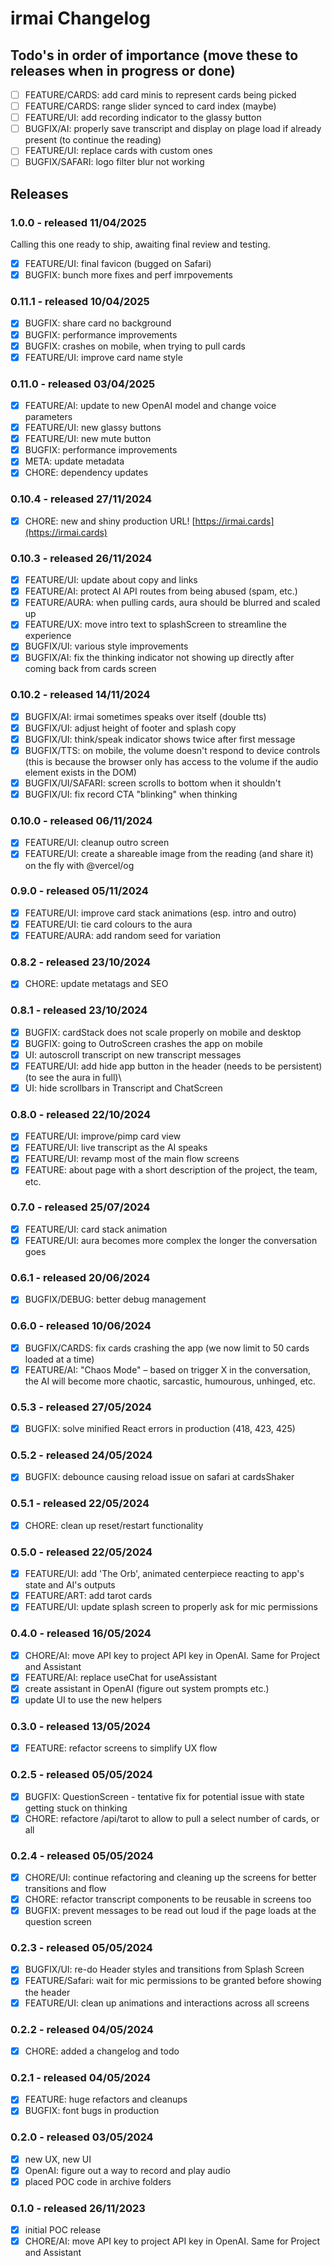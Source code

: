 # irmai Changelog

## Todo's in order of importance (move these to releases when in progress or done)

- [ ] FEATURE/CARDS: add card minis to represent cards being picked
- [ ] FEATURE/CARDS: range slider synced to card index (maybe)
- [ ] FEATURE/UI: add recording indicator to the glassy button
- [ ] BUGFIX/AI: properly save transcript and display on plage load if already present (to continue the reading)
- [ ] FEATURE/UI: replace cards with custom ones
- [ ] BUGFIX/SAFARI: logo filter blur not working

## Releases

### 1.0.0 - released 11/04/2025

Calling this one ready to ship, awaiting final review and testing.

- [x] FEATURE/UI: final favicon (bugged on Safari)
- [x] BUGFIX: bunch more fixes and perf imrpovements

### 0.11.1 - released 10/04/2025

- [x] BUGFIX: share card no background
- [x] BUGFIX: performance improvements
- [x] BUGFIX: crashes on mobile, when trying to pull cards
- [x] FEATURE/UI: improve card name style

### 0.11.0 - released 03/04/2025

- [x] FEATURE/AI: update to new OpenAI model and change voice parameters
- [x] FEATURE/UI: new glassy buttons
- [x] FEATURE/UI: new mute button
- [x] BUGFIX: performance improvements
- [x] META: update metadata
- [x] CHORE: dependency updates

### 0.10.4 - released 27/11/2024

- [x] CHORE: new and shiny production URL! [https://irmai.cards](https://irmai.cards)

### 0.10.3 - released 26/11/2024

- [x] FEATURE/UI: update about copy and links
- [x] FEATURE/AI: protect AI API routes from being abused (spam, etc.)
- [x] FEATURE/AURA: when pulling cards, aura should be blurred and scaled up
- [x] FEATURE/UX: move intro text to splashScreen to streamline the experience
- [x] BUGFIX/UI: various style improvements
- [x] BUGFIX/AI: fix the thinking indicator not showing up directly after coming back from cards screen

### 0.10.2 - released 14/11/2024

- [x] BUGFIX/AI: irmai sometimes speaks over itself (double tts)
- [x] BUGFIX/UI: adjust height of footer and splash copy
- [x] BUGFIX/UI: think/speak indicator shows twice after first message
- [x] BUGFIX/TTS: on mobile, the volume doesn't respond to device controls (this is because the browser only has access to the volume if the audio element exists in the DOM)
- [x] BUGFIX/UI/SAFARI: screen scrolls to bottom when it shouldn't
- [x] BUGFIX/UI: fix record CTA "blinking" when thinking

### 0.10.0 - released 06/11/2024

- [x] FEATURE/UI: cleanup outro screen
- [x] FEATURE/UI: create a shareable image from the reading (and share it) on the fly with @vercel/og

### 0.9.0 - released 05/11/2024

- [x] FEATURE/UI: improve card stack animations (esp. intro and outro)
- [x] FEATURE/UI: tie card colours to the aura
- [x] FEATURE/AURA: add random seed for variation

### 0.8.2 - released 23/10/2024

- [x] CHORE: update metatags and SEO

### 0.8.1 - released 23/10/2024

- [x] BUGFIX: cardStack does not scale properly on mobile and desktop
- [x] BUGFIX: going to OutroScreen crashes the app on mobile
- [x] UI: autoscroll transcript on new transcript messages
- [x] FEATURE/UI: add hide app button in the header (needs to be persistent) (to see the aura in full)\
- [x] UI: hide scrollbars in Transcript and ChatScreen

### 0.8.0 - released 22/10/2024

- [x] FEATURE/UI: improve/pimp card view
- [x] FEATURE/UI: live transcript as the AI speaks
- [x] FEATURE/UI: revamp most of the main flow screens
- [x] FEATURE: about page with a short description of the project, the team, etc.

### 0.7.0 - released 25/07/2024

- [x] FEATURE/UI: card stack animation
- [x] FEATURE/UI: aura becomes more complex the longer the conversation goes

### 0.6.1 - released 20/06/2024

- [x] BUGFIX/DEBUG: better debug management

### 0.6.0 - released 10/06/2024

- [x] BUGFIX/CARDS: fix cards crashing the app (we now limit to 50 cards loaded at a time)
- [x] FEATURE/AI: "Chaos Mode" – based on trigger X in the conversation, the AI will become more chaotic, sarcastic, humourous, unhinged, etc.

### 0.5.3 - released 27/05/2024

- [x] BUGFIX: solve minified React errors in production (418, 423, 425)

### 0.5.2 - released 24/05/2024

- [x] BUGFIX: debounce causing reload issue on safari at cardsShaker

### 0.5.1 - released 22/05/2024

- [x] CHORE: clean up reset/restart functionality

### 0.5.0 - released 22/05/2024

- [x] FEATURE/UI: add 'The Orb', animated centerpiece reacting to app's state and AI's outputs
- [x] FEATURE/ART: add tarot cards
- [x] FEATURE/UI: update splash screen to properly ask for mic permissions

### 0.4.0 - released 16/05/2024

- [x] CHORE/AI: move API key to project API key in OpenAI. Same for Project and Assistant
- [x] FEATURE/AI: replace useChat for useAssistant
- [x] create assistant in OpenAI (figure out system prompts etc.)
- [x] update UI to use the new helpers

### 0.3.0 - released 13/05/2024

- [x] FEATURE: refactor screens to simplify UX flow

### 0.2.5 - released 05/05/2024

- [x] BUGFIX: QuestionScreen - tentative fix for potential issue with state getting stuck on thinking
- [x] CHORE: refactore /api/tarot to allow to pull a select number of cards, or all

### 0.2.4 - released 05/05/2024

- [x] CHORE/UI: continue refactoring and cleaning up the screens for better transitions and flow
- [x] CHORE: refactor transcript components to be reusable in screens too
- [x] BUGFIX: prevent messages to be read out loud if the page loads at the question screen

### 0.2.3 - released 05/05/2024

- [x] BUGFIX/UI: re-do Header styles and transitions from Splash Screen
- [x] FEATURE/Safari: wait for mic permissions to be granted before showing the header
- [x] FEATURE/UI: clean up animations and interactions across all screens

### 0.2.2 - released 04/05/2024

- [x] CHORE: added a changelog and todo

### 0.2.1 - released 04/05/2024

- [x] FEATURE: huge refactors and cleanups
- [x] BUGFIX: font bugs in production

### 0.2.0 - released 03/05/2024

- [x] new UX, new UI
- [x] OpenAI: figure out a way to record and play audio
- [x] placed POC code in archive folders

### 0.1.0 - released 26/11/2023

- [x] initial POC release
- [x] CHORE/AI: move API key to project API key in OpenAI. Same for Project and Assistant
